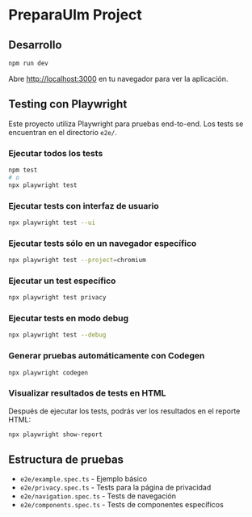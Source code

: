 # PreparaUlm Project

## Desarrollo

```bash
npm run dev
```

Abre [http://localhost:3000](http://localhost:3000) en tu navegador para ver la aplicación.

## Testing con Playwright

Este proyecto utiliza Playwright para pruebas end-to-end. Los tests se encuentran en el directorio `e2e/`.

### Ejecutar todos los tests

```bash
npm test
# o
npx playwright test
```

### Ejecutar tests con interfaz de usuario

```bash
npx playwright test --ui
```

### Ejecutar tests sólo en un navegador específico

```bash
npx playwright test --project=chromium
```

### Ejecutar un test específico

```bash
npx playwright test privacy
```

### Ejecutar tests en modo debug

```bash
npx playwright test --debug
```

### Generar pruebas automáticamente con Codegen

```bash
npx playwright codegen
```

### Visualizar resultados de tests en HTML

Después de ejecutar los tests, podrás ver los resultados en el reporte HTML:

```bash
npx playwright show-report
```

## Estructura de pruebas

- `e2e/example.spec.ts` - Ejemplo básico
- `e2e/privacy.spec.ts` - Tests para la página de privacidad
- `e2e/navigation.spec.ts` - Tests de navegación
- `e2e/components.spec.ts` - Tests de componentes específicos

